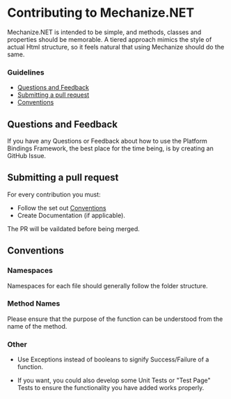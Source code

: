 # Contributing to Mechanize.NET

Mechanize.NET is intended to be simple, and methods, classes and properties should be memorable. A tiered approach mimics the style of actual Html structure, so it feels natural that using Mechanize should do the same.

### Guidelines
 - [Questions and Feedback](#questions-and-feedback)
 - [Submitting a pull request](#submitting-a-pull-request)
 - [Conventions](#conventions)

## Questions and Feedback

If you have any Questions or Feedback about how to use the Platform Bindings Framework, the best place for the time being, is by creating an GitHub Issue.

## Submitting a pull request

For every contribution you must:

* Follow the set out [Conventions](#conventions)
* Create Documentation (if applicable).

The PR will be vaildated before being merged.

## Conventions

### Namespaces

Namespaces for each file should generally follow the folder structure.

### Method Names

Please ensure that the purpose of the function can be understood from the name of the method.

### Other

* Use Exceptions instead of booleans to signify Success/Failure of a function.

* If you want, you could also develop some Unit Tests or "Test Page" Tests to ensure the functionality you have added works properly.